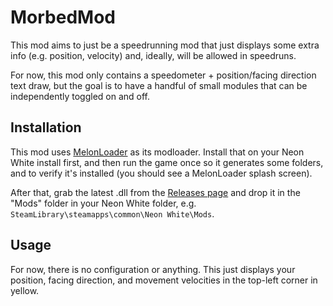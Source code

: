 # MorbedMod

This mod aims to just be a speedrunning mod that just displays some extra info (e.g. position, velocity) and, ideally, will be allowed in speedruns.

For now, this mod only contains a speedometer + position/facing direction text draw, but the goal is to have a handful of small modules that can be independently toggled on and off.

## Installation

This mod uses [MelonLoader](https://github.com/LavaGang/MelonLoader) as its modloader. Install that on your Neon White install first, and then run the game once so it generates some folders, and to verify it's installed (you should see a MelonLoader splash screen).

After that, grab the latest .dll from the [Releases page](https://github.com/PandorasFox/Neon-White-Mods/releases) and drop it in the "Mods" folder in your Neon White folder, e.g. `SteamLibrary\steamapps\common\Neon White\Mods`.

## Usage

For now, there is no configuration or anything. This just displays your position, facing direction, and movement velocities in the top-left corner in yellow.